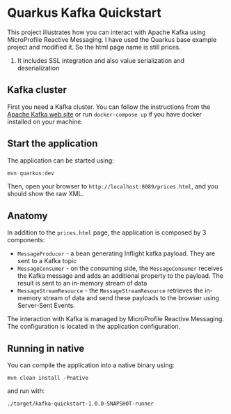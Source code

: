 Quarkus Kafka Quickstart
========================

This project illustrates how you can interact with Apache Kafka using MicroProfile Reactive Messaging. I have used the Quarkus base example project and modified it. So the html page name is still prices. 


1. It includes SSL integration and also value serialization and deserialization

## Kafka cluster

First you need a Kafka cluster. You can follow the instructions from the [Apache Kafka web site](https://kafka.apache.org/quickstart) or run `docker-compose up` if you have docker installed on your machine.

## Start the application

The application can be started using: 

```bash
mvn quarkus:dev
```

Then, open your browser to `http://localhost:8089/prices.html`, and you should show the raw XML.

## Anatomy

In addition to the `prices.html` page, the application is composed by 3 components:

* `MessageProducer` - a bean generating Inflight kafka payload. They are sent to a Kafka topic
* `MessageConsumer` - on the consuming side, the `MessageConsumer` receives the Kafka message and adds an additional property to the payload.
The result is sent to an in-memory stream of data
* `MessageStreamResource`  - the `MessageStreamResource` retrieves the in-memory stream of data and send these payloads to the browser using Server-Sent Events.

The interaction with Kafka is managed by MicroProfile Reactive Messaging.
The configuration is located in the application configuration.

## Running in native

You can compile the application into a native binary using:

`mvn clean install -Pnative`

and run with:

`./target/kafka-quickstart-1.0.0-SNAPSHOT-runner` 
